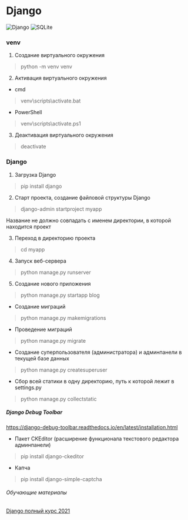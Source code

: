 # Django

![Django](https://img.shields.io/badge/django-%23092E20.svg?style=for-the-badge&logo=django&logoColor=white)
![SQLite](https://img.shields.io/badge/sqlite-%2307405e.svg?style=for-the-badge&logo=sqlite&logoColor=white)

### venv

1.  Создание виртуального окружения
>python -m venv venv

2.  Активация виртуального окружения
* cmd
>venv\scripts\activate.bat

* PowerShell
>venv\scripts\activate.ps1

3.  Деактивация виртуального окружения
>deactivate

### Django

1.  Загрузка Django
>pip install django

2.  Старт проекта, создание файловой структуры Django
>django-admin startproject myapp

Название не должно совпадать с именем директории, в которой находится проект

3.  Переход в директорию проекта
>cd myapp

4.  Запуск веб-сервера
>python manage.py runserver

5.  Создание нового приложения
>python manage.py startapp blog

* Создание миграций
>python manage.py makemigrations

* Проведение миграций
>python manage.py migrate

* Создание суперпользователя (администратора) и админпанели в текущей базе данных
>python manage.py createsuperuser

* Сбор всей статики в одну директорию, путь к которой лежит в settings.py
>python manage.py collectstatic

##### Django Debug Toolbar  
https://django-debug-toolbar.readthedocs.io/en/latest/installation.html

* Пакет CKEditor (расширение функционала текстового редактора админпанели)
>pip install django-ckeditor

* Капча
>pip install django-simple-captcha

###### Обучающие материалы
[Django полный курс 2021](https://www.youtube.com/playlist?list=PLmC7X4gkQWCeyIdLxHZdts-3tkcrxP4-o)
